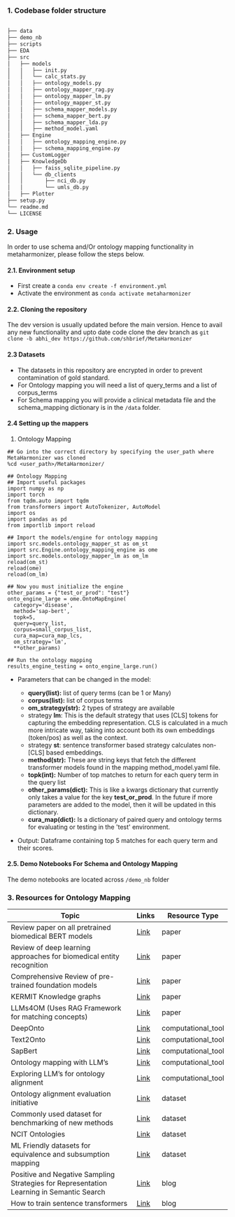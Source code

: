 
### 1. Codebase folder structure

```md

├── data
├── demo_nb
├── scripts
├── EDA
├── src
│   ├── models
│   │   ├── init.py
│   │   └── calc_stats.py
│   │   ├── ontology_models.py
│   │   ├── ontology_mapper_rag.py
│   │   ├── ontology_mapper_lm.py
│   │   ├── ontology_mapper_st.py
│   │   ├── schema_mapper_models.py
│   │   ├── schema_mapper_bert.py
│   │   ├── schema_mapper_lda.py
│   │   ├── method_model.yaml
│   ├── Engine
│   │   ├── ontology_mapping_engine.py
│   │   ├── schema_mapping_engine.py
│   ├── CustomLogger   
│   ├── KnowledgeDb
│   │   ├── faiss_sqlite_pipeline.py
│   │   └── db_clients
│   │       ├── nci_db.py
│   │       └── umls_db.py
│   ├── Plotter
├── setup.py   
└── readme.md
└── LICENSE
```
### 2. Usage

In order to use schema and/Or ontology mapping functionality in metaharmonizer, please follow the steps below. 

#### 2.1. Environment setup

- First create a `conda env create -f environment.yml` 
- Activate the environment as `conda activate metaharmonizer`

#### 2.2. Cloning the repository

The dev version is usually updated before the main version. Hence to avail any new functionality and upto date code clone the dev branch as
```git clone -b abhi_dev https://github.com/shbrief/MetaHarmonizer```


#### 2.3 Datasets
- The datasets in this repository are encrypted in order to prevent contamination of gold standard.
- For Ontology mapping you will need a list of query_terms and a list of corpus_terms
- For Schema mapping you will provide a clinical metadata file and the schema_mapping dictionary is in the `/data` folder.
  
#### 2.4 Setting up the mappers 

1. Ontology Mapping
```
## Go into the correct directory by specifying the user_path where MetaHarmonizer was cloned
%cd <user_path>/MetaHarmonizer/

## Ontology Mapping
## Import useful packages 
import numpy as np
import torch
from tqdm.auto import tqdm
from transformers import AutoTokenizer, AutoModel
import os
import pandas as pd
from importlib import reload

## Import the models/engine for ontology mapping
import src.models.ontology_mapper_st as om_st
import src.Engine.ontology_mapping_engine as ome
import src.models.ontology_mapper_lm as om_lm
reload(om_st)
reload(ome)
reload(om_lm)

## Now you must initialize the engine
other_params = {"test_or_prod": "test"}
onto_engine_large = ome.OntoMapEngine(
  category='disease',
  method='sap-bert', 
  topk=5,
  query=query_list,
  corpus=small_corpus_list,
  cura_map=cura_map_lcs, 
  om_strategy='lm', 
  **other_params)

## Run the ontology mapping
results_engine_testing = onto_engine_large.run()
```
- Parameters that can be changed in the model:
  - **query(list):** list of query terms (can be 1 or Many)
  - **corpus(list):** list of corpus terms
  - **om_strategy(str):** 2 types of strategy are available 
  - strategy **lm**: This is the default strategy that uses [CLS] tokens for capturing the embedding representation. CLS is calculated in a much more intricate way, taking into account both its own embeddings (token/pos) as well as the context.
  - strategy **st**: sentence transformer based strategy calculates non- [CLS] based embeddings. 
  - **method(str):** These are string keys that fetch the different transformer models found in the mapping method_model.yaml file.
  - **topk(int):** Number of top matches to return for each query term in the query list
  - **other_params(dict):** This is like a kwargs dictionary that currently only takes a value for the key **test_or_prod**. In the future if more parameters are added to the model, then it will be updated in this dictionary.
  - **cura_map(dict):** Is a dictionary of paired query and ontology terms for evaluating or testing in the 'test' environment. 

- Output: Dataframe containing top 5 matches for each query term and their scores.

#### 2.5. Demo Notebooks For Schema and Ontology Mapping

The demo notebooks are located across `/demo_nb` folder
### 3. Resources for Ontology Mapping
| Topic | Links | Resource Type |
|----------|----------|----------|
| Review paper on all pretrained biomedical BERT models | [Link](https://www.sciencedirect.com/science/article/pii/S1532046421003117) | paper |
| Review of deep learning approaches for biomedical entity recognition | [Link](https://academic.oup.com/bib/article/22/6/bbab282/6326536?login=false) | paper |
| Comprehensive Review of pre-trained foundation models | [Link](https://arxiv.org/pdf/2302.09419) | paper |
| KERMIT Knowledge graphs | [Link](https://arxiv.org/pdf/2204.13931) | paper |
| LLMs4OM (Uses RAG Framework for matching concepts)| [Link](https://arxiv.org/pdf/2404.10317v1) | paper |
| DeepOnto | [Link](https://arxiv.org/html/2307.03067v2) | computational_tool |
| Text2Onto | [Link](https://github.com/krishnanlab/txt2onto) | computational_tool |
| SapBert | [Link](https://aclanthology.org/2021.naacl-main.334/) | computational_tool |
| Ontology mapping with LLM’s | [Link](https://dl.acm.org/doi/fullHtml/10.1145/3587259.3627571) | computational_tool |
| Exploring LLM’s for ontology alignment | [Link](https://arxiv.org/pdf/2309.07172) | computational_tool |
| Ontology alignment evaluation initiative | [Link](https://ceur-ws.org/Vol-3324/oaei22_paper0.pdf) | dataset |
| Commonly used dataset for benchmarking of new methods | [Link](https://github.com/chanzuckerberg/MedMentions) | dataset |
| NCIT Ontologies | [Link](https://www.ebi.ac.uk/ols4/ontologies/ncit) | dataset |
| ML Friendly datasets for equivalence and subsumption mapping | [Link](https://arxiv.org/pdf/2205.03447) | dataset |
| Positive and Negative Sampling Strategies for Representation Learning in Semantic Search | [Link](https://blog.reachsumit.com/posts/2023/03/pairing-for-representation/) | blog |
| How to train sentence transformers | [Link](https://huggingface.co/blog/how-to-train-sentence-transformers) | blog |


